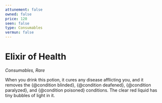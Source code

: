 ```yaml
---
attunement: false
owned: false
price: 120
seen: false
type: Consumables
vermun: false
---
```

# Elixir of Health

*Consumables, Rare*

When you drink this potion, it cures any disease afflicting you, and it removes the {@condition blinded}, {@condition deafened}, {@condition paralyzed}, and {@condition poisoned} conditions. The clear red liquid has tiny bubbles of light in it.